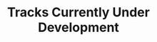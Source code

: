 ---
layout: playlist
title: "Tracks Currently Under Development"
startDate: 2024
endDate: under development
songs: [
    idwk,
    ghosts-of-failure
]
---